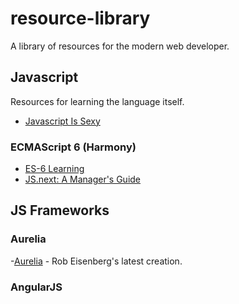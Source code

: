 # resource-library
A library of resources for the modern web developer.

## Javascript
Resources for learning the language itself.
- [Javascript Is Sexy](http://javascriptissexy.com/)
### ECMAScript 6 (Harmony)
- [ES-6 Learning](https://github.com/ericdouglas/ES6-Learning)
- [JS.next: A Manager's Guide](http://chimera.labs.oreilly.com/books/1234000001623/index.html)

## JS Frameworks

### Aurelia
-[Aurelia](http://aurelia.io/index.html) - Rob Eisenberg's latest creation.
### AngularJS
